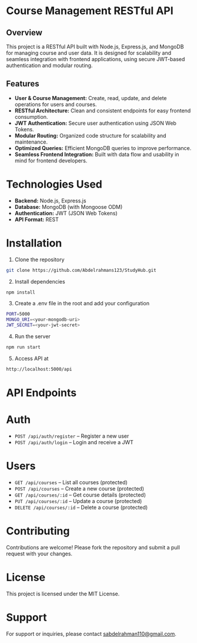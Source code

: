 # Course Management RESTful API
## Overview
This project is a RESTful API built with Node.js, Express.js, and MongoDB for managing course and user data. It is designed for scalability and seamless integration with frontend applications, using secure JWT-based authentication and modular routing.
## Features
- **User & Course Management:** Create, read, update, and delete operations for users and courses.
- **RESTful Architecture:** Clean and consistent endpoints for easy frontend consumption.
- **JWT Authentication:** Secure user authentication using JSON Web Tokens.
- **Modular Routing:** Organized code structure for scalability and maintenance.
- **Optimized Queries:** Efficient MongoDB queries to improve performance.
- **Seamless Frontend Integration:** Built with data flow and usability in mind for frontend developers.
# Technologies Used
- **Backend:** Node.js, Express.js
- **Database:** MongoDB (with Mongoose ODM)
- **Authentication:** JWT (JSON Web Tokens)
- **API Format:** REST
# Installation
1. Clone the repository
```bash
git clone https://github.com/Abdelrahmans123/StudyHub.git
```
2. Install dependencies
```bash
npm install
```
3. Create a .env file in the root and add your configuration
```bash
PORT=5000
MONGO_URI=<your-mongodb-uri>
JWT_SECRET=<your-jwt-secret>
```
4. Run the server
```bash
npm run start
```
5. Access API at
```bash
http://localhost:5000/api
```
# API Endpoints
# Auth
- `POST /api/auth/register` – Register a new user
- `POST /api/auth/login` – Login and receive a JWT
# Users
- `GET /api/courses` – List all courses (protected)
- `POST /api/courses` – Create a new course (protected)
- `GET /api/courses/:id` – Get course details (protected)
- `PUT /api/courses/:id` – Update a course (protected)
- `DELETE /api/courses/:id` – Delete a course (protected)
# Contributing
Contributions are welcome! Please fork the repository and submit a pull request with your changes.
# License
This project is licensed under the MIT License.
# Support
For support or inquiries, please contact [sabdelrahman110@gmail.com](mailto:sabdelrahman110@gmail.com).


